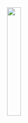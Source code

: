 ﻿<div align="center">
  <img src="https://plannedgiving.com/wp-content/uploads/iStock-641245758-1.jpg" style="width: 25%;">
</div>
